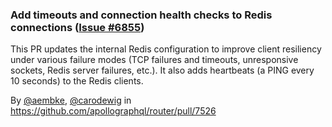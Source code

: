### Add timeouts and connection health checks to Redis connections ([Issue #6855](https://github.com/apollographql/router/issues/6855))

This PR updates the internal Redis configuration to improve client resiliency under various failure modes (TCP failures 
and timeouts, unresponsive sockets, Redis server failures, etc.). It also adds heartbeats (a PING every 10 seconds) to the Redis clients.

By [@aembke](https://github.com/aembke), [@carodewig](https://github.com/carodewig) in https://github.com/apollographql/router/pull/7526
